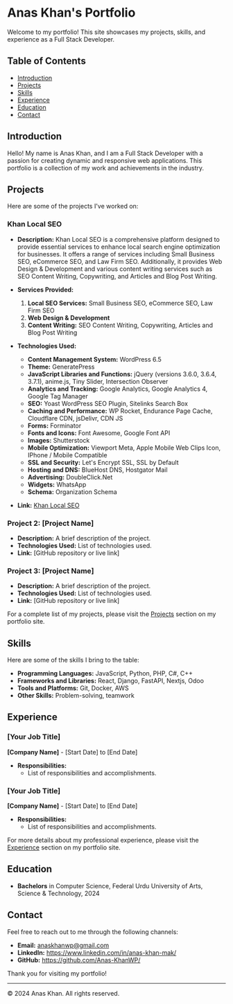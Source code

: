 # Anas Khan's Portfolio

Welcome to my portfolio! This site showcases my projects, skills, and experience as a Full Stack Developer.

## Table of Contents

- [Introduction](#introduction)
- [Projects](#projects)
- [Skills](#skills)
- [Experience](#experience)
- [Education](#education)
- [Contact](#contact)

## Introduction

Hello! My name is Anas Khan, and I am a Full Stack Developer with a passion for creating dynamic and responsive web applications. This portfolio is a collection of my work and achievements in the industry.

## Projects

Here are some of the projects I've worked on:

### Khan Local SEO

- **Description:** Khan Local SEO is a comprehensive platform designed to provide essential services to enhance local search engine optimization for businesses. It offers a range of services including Small Business SEO, eCommerce SEO, and Law Firm SEO. Additionally, it provides Web Design & Development and various content writing services such as SEO Content Writing, Copywriting, and Articles and Blog Post Writing.
  
- **Services Provided:**
  1. **Local SEO Services:** Small Business SEO, eCommerce SEO, Law Firm SEO
  2. **Web Design & Development**
  3. **Content Writing:** SEO Content Writing, Copywriting, Articles and Blog Post Writing

- **Technologies Used:**
  - **Content Management System:** WordPress 6.5
  - **Theme:** GeneratePress
  - **JavaScript Libraries and Functions:** jQuery (versions 3.6.0, 3.6.4, 3.7.1), anime.js, Tiny Slider, Intersection Observer
  - **Analytics and Tracking:** Google Analytics, Google Analytics 4, Google Tag Manager
  - **SEO:** Yoast WordPress SEO Plugin, Sitelinks Search Box
  - **Caching and Performance:** WP Rocket, Endurance Page Cache, Cloudflare CDN, jsDelivr, CDN JS
  - **Forms:** Forminator
  - **Fonts and Icons:** Font Awesome, Google Font API
  - **Images:** Shutterstock
  - **Mobile Optimization:** Viewport Meta, Apple Mobile Web Clips Icon, IPhone / Mobile Compatible
  - **SSL and Security:** Let's Encrypt SSL, SSL by Default
  - **Hosting and DNS:** BlueHost DNS, Hostgator Mail
  - **Advertising:** DoubleClick.Net
  - **Widgets:** WhatsApp
  - **Schema:** Organization Schema
- **Link:** [Khan Local SEO](https://khanlocalseo.com/)

### Project 2: [Project Name]

- **Description:** A brief description of the project.
- **Technologies Used:** List of technologies used.
- **Link:** [GitHub repository or live link]

### Project 3: [Project Name]

- **Description:** A brief description of the project.
- **Technologies Used:** List of technologies used.
- **Link:** [GitHub repository or live link]

For a complete list of my projects, please visit the [Projects](#projects) section on my portfolio site.

## Skills

Here are some of the skills I bring to the table:

- **Programming Languages:** JavaScript, Python, PHP, C#, C++
- **Frameworks and Libraries:** React, Django, FastAPI, Nextjs, Odoo
- **Tools and Platforms:** Git, Docker, AWS
- **Other Skills:** Problem-solving, teamwork

## Experience

### [Your Job Title]
**[Company Name]** - [Start Date] to [End Date]

- **Responsibilities:**
  - List of responsibilities and accomplishments.

### [Your Job Title]
**[Company Name]** - [Start Date] to [End Date]

- **Responsibilities:**
  - List of responsibilities and accomplishments.

For more details about my professional experience, please visit the [Experience](#experience) section on my portfolio site.

## Education

- **Bachelors** in Computer Science, Federal Urdu University of Arts, Science & Technology, 2024

## Contact

Feel free to reach out to me through the following channels:

- **Email:** anaskhanwp@gmail.com
- **LinkedIn:** https://www.linkedin.com/in/anas-khan-mak/
- **GitHub:** https://github.com/Anas-KhanWP/

Thank you for visiting my portfolio!

---

© 2024 Anas Khan. All rights reserved.
